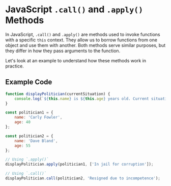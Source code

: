 # JavaScript `.call()` and `.apply()` Methods

In JavaScript, `.call()` and `.apply()` are methods used to invoke functions with a specific `this` context. They allow us to borrow functions from one object and use them with another. Both methods serve similar purposes, but they differ in how they pass arguments to the function.

Let's look at an example to understand how these methods work in practice.

## Example Code

```javascript
function displayPolitician(currentSituation) {
    console.log(`${this.name} is ${this.age} years old. Current situation: ${currentSituation}.`);
}

const politician1 = {
    name: 'Carly Fowler',
    age: 40
};

const politician2 = {
    name: 'Dave Bland',
    age: 55
};

// Using `.apply()`
displayPolitician.apply(politician1, ['In jail for corruption']);

// Using `.call()`
displayPolitician.call(politician2, 'Resigned due to incompetence');
